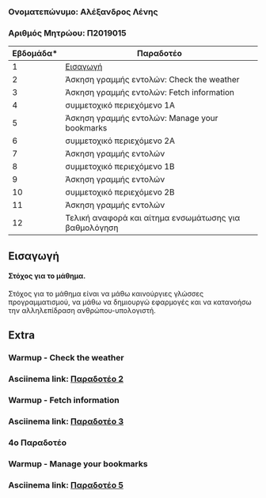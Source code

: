 ### Ονοματεπώνυμο: Αλέξανδρος Λένης 

### Αριθμός Μητρώου: Π2019015


| Εβδομάδα* | Παραδοτέο |
| --- | --- |
| 1 | [Εισαγωγή](#εισαγωγή) |
| 2 | Άσκηση γραμμής εντολών: Check the weather|
| 3 | Άσκηση γραμμής εντολών: Fetch information|
| 4 | συμμετοχικό περιεχόμενο 1A |
| 5 | Άσκηση γραμμής εντολών: Manage your bookmarks|
| 6 | συμμετοχικό περιεχόμενο 2A |
| 7 | Άσκηση γραμμής εντολών |
| 8 | συμμετοχικό περιεχόμενο 1B |
| 9 | Άσκηση γραμμής εντολών |
| 10 | συμμετοχικό περιεχόμενο 2B |
| 11 | Άσκηση γραμμής εντολών |
| 12 | Τελική αναφορά και αίτημα ενσωμάτωσης για βαθμολόγηση |


## Εισαγωγή

#### Στόχος για το μάθημα. <br />
Στόχος για το μάθημα είναι να μάθω καινούργιες γλώσσες προγραμματισμού, να μάθω να δημιουργώ εφαρμογές και να κατανοήσω την αλληλεπίδραση ανθρώπου-υπολογιστή.

## Extra


### Warmup - Check the weather

### Asciinema link: [Παραδοτέο 2](https://asciinema.org/a/g3IovGMnCZrzFmPmJbukdJiMN)<br />



### Warmup - Fetch information

### Asciinema link: [Παραδοτέο 3](https://asciinema.org/a/VWHIVecDTsKgmfSYTTbpHsXEG)<br />



### 4ο Παραδοτέο

###



### Warmup - Manage your bookmarks

### Asciinema link: [Παραδοτέο 5](https://asciinema.org/a/nQIq6jmeB8oT3Yr9d8ttXdek8)<br />
